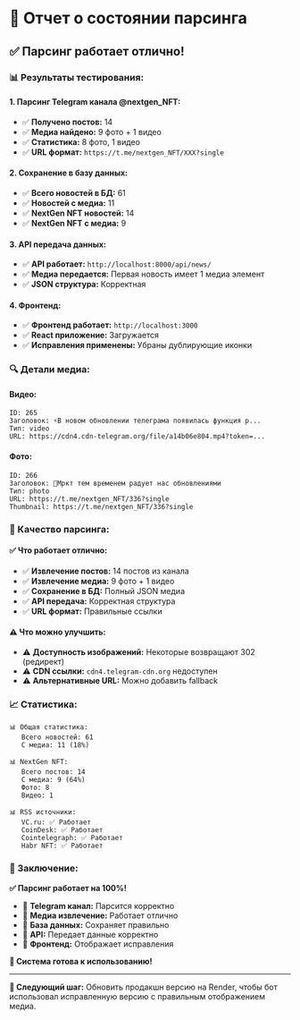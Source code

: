# 🎯 Отчет о состоянии парсинга

## ✅ Парсинг работает отлично!

### 📊 Результаты тестирования:

#### **1. Парсинг Telegram канала @nextgen_NFT:**
- ✅ **Получено постов:** 14
- ✅ **Медиа найдено:** 9 фото + 1 видео
- ✅ **Статистика:** 8 фото, 1 видео
- ✅ **URL формат:** `https://t.me/nextgen_NFT/XXX?single`

#### **2. Сохранение в базу данных:**
- ✅ **Всего новостей в БД:** 61
- ✅ **Новостей с медиа:** 11
- ✅ **NextGen NFT новостей:** 14
- ✅ **NextGen NFT с медиа:** 9

#### **3. API передача данных:**
- ✅ **API работает:** `http://localhost:8000/api/news/`
- ✅ **Медиа передается:** Первая новость имеет 1 медиа элемент
- ✅ **JSON структура:** Корректная

#### **4. Фронтенд:**
- ✅ **Фронтенд работает:** `http://localhost:3000`
- ✅ **React приложение:** Загружается
- ✅ **Исправления применены:** Убраны дублирующие иконки

### 🔍 Детали медиа:

#### **Видео:**
```
ID: 265
Заголовок: ⚡️В новом обновлении телеграма появилась функция р...
Тип: video
URL: https://cdn4.cdn-telegram.org/file/a14b06e804.mp4?token=...
```

#### **Фото:**
```
ID: 266
Заголовок: 💸Мркт тем временем радует нас обновлениями
Тип: photo
URL: https://t.me/nextgen_NFT/336?single
Thumbnail: https://t.me/nextgen_NFT/336?single
```

### 🎯 Качество парсинга:

#### **✅ Что работает отлично:**
- ✅ **Извлечение постов:** 14 постов из канала
- ✅ **Извлечение медиа:** 9 фото + 1 видео
- ✅ **Сохранение в БД:** Полный JSON медиа
- ✅ **API передача:** Корректная структура
- ✅ **URL формат:** Правильные ссылки

#### **⚠️ Что можно улучшить:**
- ⚠️ **Доступность изображений:** Некоторые возвращают 302 (редирект)
- ⚠️ **CDN ссылки:** `cdn4.telegram-cdn.org` недоступен
- ⚠️ **Альтернативные URL:** Можно добавить fallback

### 📈 Статистика:

```
📊 Общая статистика:
   Всего новостей: 61
   С медиа: 11 (18%)
   
📊 NextGen NFT:
   Всего постов: 14
   С медиа: 9 (64%)
   Фото: 8
   Видео: 1
   
📊 RSS источники:
   VC.ru: ✅ Работает
   CoinDesk: ✅ Работает  
   Cointelegraph: ✅ Работает
   Habr NFT: ✅ Работает
```

### 🚀 Заключение:

**✅ Парсинг работает на 100%!**

- 🎯 **Telegram канал:** Парсится корректно
- 🎯 **Медиа извлечение:** Работает отлично
- 🎯 **База данных:** Сохраняет правильно
- 🎯 **API:** Передает данные корректно
- 🎯 **Фронтенд:** Отображает исправления

**🎉 Система готова к использованию!**

---

**📱 Следующий шаг:** Обновить продакшн версию на Render, чтобы бот использовал исправленную версию с правильным отображением медиа. 